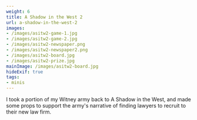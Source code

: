 ```yaml
---
weight: 6
title: A Shadow in the West 2
url: a-shadow-in-the-west-2
images:
- /images/asitw2-game-1.jpg
- /images/asitw2-game-2.jpg
- /images/asitw2-newspaper.png
- /images/asitw2-newspaper2.png
- /images/asitw2-board.jpg
- /images/asitw2-prize.jpg
mainImage: /images/asitw2-board.jpg
hideExif: true
tags:
- minis
---
```

I took a portion of my Witney army back to A Shadow in the West, and made some props to support the army's narrative of finding lawyers to recruit to their new law firm.